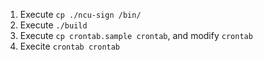 1. Execute `cp ./ncu-sign /bin/`
2. Execute `./build`
3. Execute `cp crontab.sample crontab`, and modify `crontab`
4. Execite `crontab crontab`
